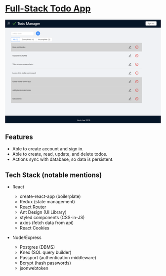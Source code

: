 # [Full-Stack Todo App](https://todo-node-react.herokuapp.com/)

![Example todos page](/public/todos.png)

## Features

- Able to create account and sign in.
- Able to create, read, update, and delete todos.
- Actions sync with database, so data is persistent.

## Tech Stack (notable mentions)

- React

  - create-react-app (boilerplate)
  - Redux (state management)
  - React Router
  - Ant Design (UI Library)
  - styled components (CSS-in-JS)
  - axios (fetch data from api)
  - React Cookies

- Node/Express

  - Postgres (DBMS)
  - Knex (SQL query builder)
  - Passport (authentication middleware)
  - Bcrypt (hash passwords)
  - jsonwebtoken

<!-- ## To-Do (no pun intended)

- Use redis to manage sessions.
- Use http-only cookies and remove React Cookie.
- Improve landing page.
- Change password is implemented on backend, but need to create views for it.
- Fix log-in/register modals.
  - Since it shares the same component as routed AuthForms, there are duplicate forms.
- Add password reset option.
- Implement more middleware to limit repeating code.
  - Implement synchronous redux actions: request, success, failure.
- Offline mode that will eventually sync to database.
  - Currently all-or-nothing response. If database connection cannot be established, or there is error, then there will be no client-side changes.
- Add loading screen while fetching from api.
- Use morgan/winston/etc for logging. -->

<!-- ## To run locally

1. Prerequisites:

   - Postgresql
   - Node

2. Change directory to directory of choice. In this example, I will choose Downloads directory. If you do not want to download the project in Downloads directory, replace it with your directory of choice.
3. In command line (such as Terminal), copy/paste/enter the following:

```
cd ~/Downloads && git clone https://github.com/kevinlee6/todo-fullstack.git && cd todo-fullstack && npm install && ./client npm install
```

4. I have not git-ignored my .env file for this project, as this project is for demonstration purposes. Replace values of DB, DB_NAME, DB_PASSWORD/DB_USER with your own postgres credentials as needed. -->
